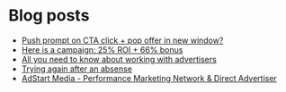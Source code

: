 # Blog posts
<!-- BLOG-POST-LIST:START -->
- [Push prompt on CTA click + pop offer in new window?](https://afflift.com/f/threads/push-prompt-on-cta-click-pop-offer-in-new-window.10038/)
- [Here is a campaign: 25% ROI + 66% bonus](https://afflift.com/f/threads/here-is-a-campaign-25-roi-66-bonus.9456/)
- [All you need to know about working with advertisers](https://afflift.com/f/threads/all-you-need-to-know-about-working-with-advertisers.10037/)
- [Trying again after an absense](https://afflift.com/f/threads/trying-again-after-an-absense.9781/)
- [AdStart Media - Performance Marketing Network &amp; Direct Advertiser](https://afflift.com/f/threads/adstart-media-performance-marketing-network-direct-advertiser.9494/)
<!-- BLOG-POST-LIST:END -->

